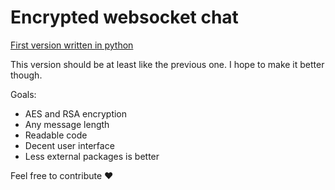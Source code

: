 # Encrypted websocket chat

[First version written in python](https://github.com/ArtyomArtamonov/EncryptedWebsocketChat)

This version should be at least like the previous one. I hope to make it better though. 

Goals:
- AES and RSA encryption
- Any message length
- Readable code
- Decent user interface
- Less external packages is better

Feel free to contribute ❤
